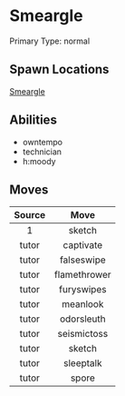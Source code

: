 # Smeargle  
Primary Type: normal  
  
## Spawn Locations  
[Smeargle](/data/spawn_presets/smeargle.md)  
  
## Abilities  
  * owntempo
  * technician
  * h:moody
  
  
## Moves  
  
| Source | Move |  
|:---:|:---:|  
| 1 | sketch |  
| tutor | captivate |  
| tutor | falseswipe |  
| tutor | flamethrower |  
| tutor | furyswipes |  
| tutor | meanlook |  
| tutor | odorsleuth |  
| tutor | seismictoss |  
| tutor | sketch |  
| tutor | sleeptalk |  
| tutor | spore |  
  
